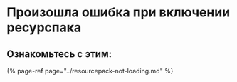 # Произошла ошибка при включении ресурспака

## Ознакомьтесь с этим:

{% page-ref page="../resourcepack-not-loading.md" %}

